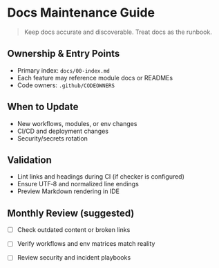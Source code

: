 # Docs Maintenance Guide

> Keep docs accurate and discoverable. Treat docs as the runbook.

## Ownership & Entry Points
- Primary index: `docs/00-index.md`
- Each feature may reference module docs or READMEs
- Code owners: `.github/CODEOWNERS`

## When to Update
- New workflows, modules, or env changes
- CI/CD and deployment changes
- Security/secrets rotation

## Validation
- Lint links and headings during CI (if checker is configured)
- Ensure UTF‑8 and normalized line endings
- Preview Markdown rendering in IDE

## Monthly Review (suggested)
- [ ] Check outdated content or broken links
- [ ] Verify workflows and env matrices match reality
- [ ] Review security and incident playbooks

